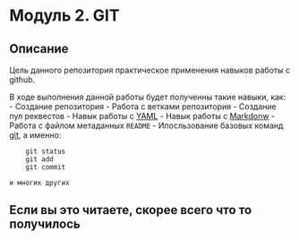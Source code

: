 # Модуль 2. GIT

## Описание
Цель данного репозитория практическое применения навыков работы с github.

В ходе выполнения данной работы будет полученны такие навыки, как:
    - Создание репозитория
    - Работа с ветками репозитория
    - Создание пул реквестов
    - Навык работы с [YAML](https://www.cloudbees.com/blog/yaml-tutorial-everything-you-need-get-started)
    - Навык работы с [Markdonw](https://docs.github.com/en/get-started/writing-on-github/getting-started-with-writing-and-formatting-on-github/basic-writing-and-formatting-syntax)
    - Работа с файлом метаданных `README`
    - Ипосльзование базовых команд [git](https://git-scm.com/), а именно:
```    
    git status
    git add
    git commit
```

    и многих других

## Если вы это читаете, скорее всего что то получилось